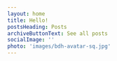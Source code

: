 ```yaml
---
layout: home
title: Hello!
postsHeading: Posts
archiveButtonText: See all posts
socialImage: ''
photo: 'images/bdh-avatar-sq.jpg'
---
```

